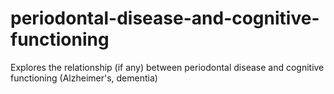 # periodontal-disease-and-cognitive-functioning
Explores the relationship (if any) between periodontal disease and cognitive functioning (Alzheimer's, dementia)
